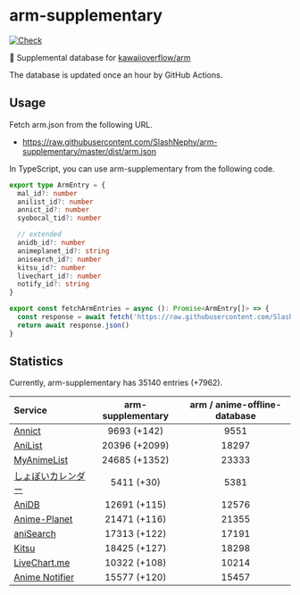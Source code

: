 # arm-supplementary

[![Check](https://github.com/SlashNephy/arm-supplementary/actions/workflows/check-node.yml/badge.svg)](https://github.com/SlashNephy/arm-supplementary/actions/workflows/check-node.yml)

💊 Supplemental database for [kawaiioverflow/arm](https://github.com/kawaiioverflow/arm)

The database is updated once an hour by GitHub Actions.

## Usage

Fetch arm.json from the following URL.

- https://raw.githubusercontent.com/SlashNephy/arm-supplementary/master/dist/arm.json

In TypeScript, you can use arm-supplementary from the following code.

```TypeScript
export type ArmEntry = {
  mal_id?: number
  anilist_id?: number
  annict_id?: number
  syobocal_tid?: number

  // extended
  anidb_id?: number
  animeplanet_id?: string
  anisearch_id?: number
  kitsu_id?: number
  livechart_id?: number
  notify_id?: string
}

export const fetchArmEntries = async (): Promise<ArmEntry[]> => {
  const response = await fetch('https://raw.githubusercontent.com/SlashNephy/arm-supplementary/master/dist/arm.json')
  return await response.json()
}
```

## Statistics

Currently, arm-supplementary has 35140 entries (+7962).

| Service                                     | arm-supplementary | arm / anime-offline-database |
| :------------------------------------------ | :---------------: | :--------------------------: |
| [Annict](https://annict.com)                |    9693 (+142)    |             9551             |
| [AniList](https://anilist.co)               |   20396 (+2099)   |            18297             |
| [MyAnimeList](https://myanimelist.net)      |   24685 (+1352)   |            23333             |
| [しょぼいカレンダー](https://cal.syoboi.jp) |    5411 (+30)     |             5381             |
| [AniDB](https://anidb.net)                  |   12691 (+115)    |            12576             |
| [Anime-Planet](https://anime-planet.com)    |   21471 (+116)    |            21355             |
| [aniSearch](https://anisearch.com)          |   17313 (+122)    |            17191             |
| [Kitsu](https://kitsu.io)                   |   18425 (+127)    |            18298             |
| [LiveChart.me](https://livechart.me)        |   10322 (+108)    |            10214             |
| [Anime Notifier](https://notify.moe)        |   15577 (+120)    |            15457             |
